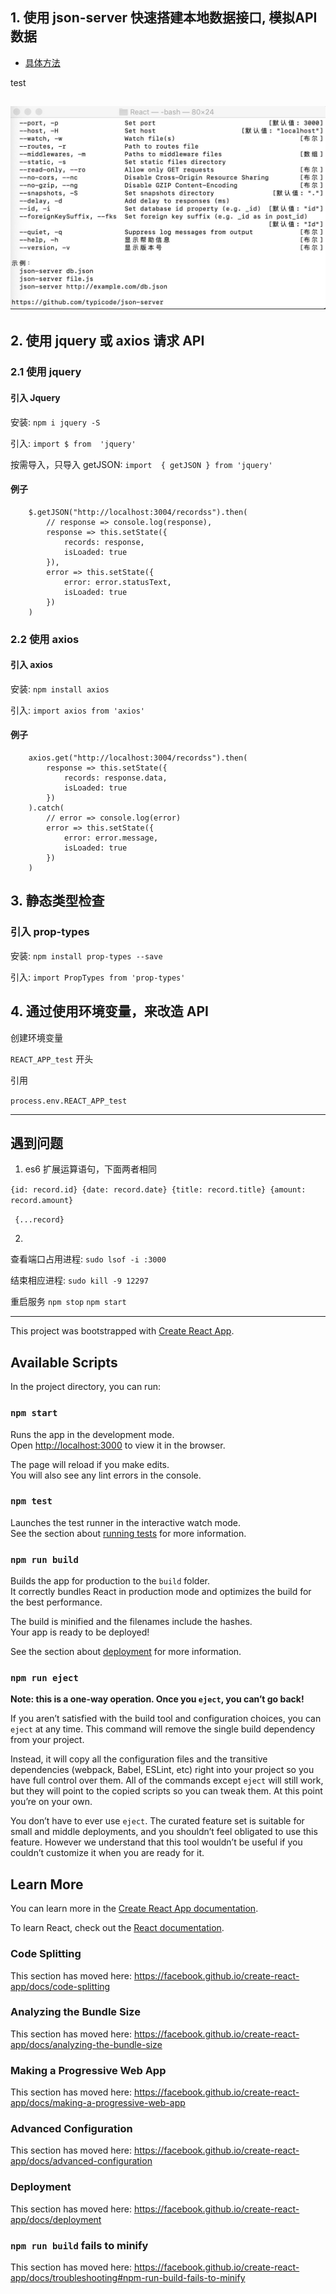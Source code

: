 ## 1. 使用 json-server 快速搭建本地数据接口, 模拟API数据

* [具体方法](https://github.com/dongxiaomin/React_Demo/blob/master/json_server.md)

test

![Image text](./public/json_server.png)
--------------------------


## 2. 使用 jquery 或 axios 请求 API

### 2.1 使用 jquery

#### 引入 Jquery

安装: ` npm i jquery -S `

引入: ` import $ from  'jquery' `

按需导入，只导入 getJSON: ` import  { getJSON } from 'jquery' `


#### 例子
```
    $.getJSON("http://localhost:3004/recordss").then(
        // response => console.log(response),
        response => this.setState({
            records: response,
            isLoaded: true
        }),
        error => this.setState({
            error: error.statusText,
            isLoaded: true
        })
    )
```

### 2.2 使用 axios

#### 引入 axios

安装: `npm install axios`

引入: `import axios from 'axios'`

#### 例子

```
    axios.get("http://localhost:3004/recordss").then(
        response => this.setState({
            records: response.data,
            isLoaded: true
        })
    ).catch(
        // error => console.log(error)
        error => this.setState({
            error: error.message,
            isLoaded: true
        })
    )
```


## 3. 静态类型检查

### 引入 prop-types

安装: `npm install prop-types --save`

引入: `import PropTypes from 'prop-types'`

## 4. 通过使用环境变量，来改造 API

创建环境变量

`REACT_APP_test` 开头

引用 

`process.env.REACT_APP_test` 

---------------

## 遇到问题

1. es6 扩展运算语句，下面两者相同

`{id: record.id} {date: record.date} {title: record.title} {amount: record.amount}`

` {...record}`

2. 
查看端口占用进程: `sudo lsof -i :3000`

结束相应进程: `sudo kill -9 12297`

重启服务 `npm stop` `npm start`


-----------


This project was bootstrapped with [Create React App](https://github.com/facebook/create-react-app).

## Available Scripts

In the project directory, you can run:

### `npm start`

Runs the app in the development mode.<br />
Open [http://localhost:3000](http://localhost:3000) to view it in the browser.

The page will reload if you make edits.<br />
You will also see any lint errors in the console.

### `npm test`

Launches the test runner in the interactive watch mode.<br />
See the section about [running tests](https://facebook.github.io/create-react-app/docs/running-tests) for more information.

### `npm run build`

Builds the app for production to the `build` folder.<br />
It correctly bundles React in production mode and optimizes the build for the best performance.

The build is minified and the filenames include the hashes.<br />
Your app is ready to be deployed!

See the section about [deployment](https://facebook.github.io/create-react-app/docs/deployment) for more information.

### `npm run eject`

**Note: this is a one-way operation. Once you `eject`, you can’t go back!**

If you aren’t satisfied with the build tool and configuration choices, you can `eject` at any time. This command will remove the single build dependency from your project.

Instead, it will copy all the configuration files and the transitive dependencies (webpack, Babel, ESLint, etc) right into your project so you have full control over them. All of the commands except `eject` will still work, but they will point to the copied scripts so you can tweak them. At this point you’re on your own.

You don’t have to ever use `eject`. The curated feature set is suitable for small and middle deployments, and you shouldn’t feel obligated to use this feature. However we understand that this tool wouldn’t be useful if you couldn’t customize it when you are ready for it.

## Learn More

You can learn more in the [Create React App documentation](https://facebook.github.io/create-react-app/docs/getting-started).

To learn React, check out the [React documentation](https://reactjs.org/).

### Code Splitting

This section has moved here: https://facebook.github.io/create-react-app/docs/code-splitting

### Analyzing the Bundle Size

This section has moved here: https://facebook.github.io/create-react-app/docs/analyzing-the-bundle-size

### Making a Progressive Web App

This section has moved here: https://facebook.github.io/create-react-app/docs/making-a-progressive-web-app

### Advanced Configuration

This section has moved here: https://facebook.github.io/create-react-app/docs/advanced-configuration

### Deployment

This section has moved here: https://facebook.github.io/create-react-app/docs/deployment

### `npm run build` fails to minify

This section has moved here: https://facebook.github.io/create-react-app/docs/troubleshooting#npm-run-build-fails-to-minify
